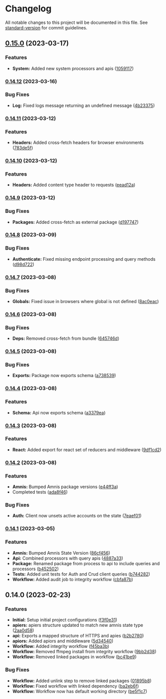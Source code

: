 # Changelog

All notable changes to this project will be documented in this file. See [standard-version](https://github.com/conventional-changelog/standard-version) for commit guidelines.

## [0.15.0](https://github.com/amnis-dev/amnis-api/compare/v0.14.12...v0.15.0) (2023-03-17)


### Features

* **System:** Added new system processors and apis ([1059117](https://github.com/amnis-dev/amnis-api/commit/1059117b3719abe3370dd87b52ae43dff4e25539))

### [0.14.12](https://github.com/amnis-dev/amnis-api/compare/v0.14.11...v0.14.12) (2023-03-16)


### Bug Fixes

* **Log:** Fixed logs message returning an undefined message ([4b23375](https://github.com/amnis-dev/amnis-api/commit/4b233757dd2e33b9869b490c282043aefb4b937a))

### [0.14.11](https://github.com/amnis-dev/amnis-api/compare/v0.14.10...v0.14.11) (2023-03-12)


### Features

* **Headers:** Added cross-fetch headers for browser environments ([783de5f](https://github.com/amnis-dev/amnis-api/commit/783de5f0d7d23f5241561f5919d73e0d964c06b5))

### [0.14.10](https://github.com/amnis-dev/amnis-api/compare/v0.14.9...v0.14.10) (2023-03-12)


### Features

* **Headers:** Added content type header to requests ([eead12a](https://github.com/amnis-dev/amnis-api/commit/eead12a2a53377090ca22e85938ecd981116ad3a))

### [0.14.9](https://github.com/amnis-dev/amnis-api/compare/v0.14.8...v0.14.9) (2023-03-12)


### Bug Fixes

* **Packages:** Added cross-fetch as external package ([d197747](https://github.com/amnis-dev/amnis-api/commit/d197747726130c9e13b0bc15a1df8dd23e51ca76))

### [0.14.8](https://github.com/amnis-dev/amnis-api/compare/v0.14.7...v0.14.8) (2023-03-09)


### Bug Fixes

* **Authenticate:** Fixed missing endpoint processing and query methods ([d98d722](https://github.com/amnis-dev/amnis-api/commit/d98d722c20aa772a429999187d01a4c3a8f15bc2))

### [0.14.7](https://github.com/amnis-dev/amnis-api/compare/v0.14.6...v0.14.7) (2023-03-08)


### Bug Fixes

* **Globals:** Fixed issue in browsers where global is not defined ([8ac0eac](https://github.com/amnis-dev/amnis-api/commit/8ac0eac68ffefe3b898f333724fc765ffb601437))

### [0.14.6](https://github.com/amnis-dev/amnis-api/compare/v0.14.5...v0.14.6) (2023-03-08)


### Bug Fixes

* **Deps:** Removed cross-fetch from bundle ([645746d](https://github.com/amnis-dev/amnis-api/commit/645746dc6e828df4d57d793fb88ea23e9fb8225d))

### [0.14.5](https://github.com/amnis-dev/amnis-api/compare/v0.14.4...v0.14.5) (2023-03-08)


### Bug Fixes

* **Exports:** Package now exports schema ([a738539](https://github.com/amnis-dev/amnis-api/commit/a738539d1146ba57d11c6f6988c2e4df8a46e5e3))

### [0.14.4](https://github.com/amnis-dev/amnis-api/compare/v0.14.3...v0.14.4) (2023-03-08)


### Features

* **Schema:** Api now exports schema ([a3379ea](https://github.com/amnis-dev/amnis-api/commit/a3379ea8f8b059bed982e42a3b226ec6f3e0b610))

### [0.14.3](https://github.com/amnis-dev/amnis-api/compare/v0.14.2...v0.14.3) (2023-03-08)


### Features

* **React:** Added export for react set of reducers and middleware ([9df1cd2](https://github.com/amnis-dev/amnis-api/commit/9df1cd20f7a9e8b5ae89aa6dea609f6a0d143f53))

### [0.14.2](https://github.com/amnis-dev/amnis-api/compare/v0.14.1...v0.14.2) (2023-03-08)


### Features

* **Amnis:** Bumped Amnis package versions ([e44ff3a](https://github.com/amnis-dev/amnis-api/commit/e44ff3a612f1d23e6dffd8f9ac8ea9d6fed24745))
* Completed tests ([ada8f46](https://github.com/amnis-dev/amnis-api/commit/ada8f462b71b97b2e6ce841e28d89f2cea584f6a))


### Bug Fixes

* **Auth:** Client now unsets active accounts on the state ([7eaef01](https://github.com/amnis-dev/amnis-api/commit/7eaef01fbb8ac3b01e03d6bab7c1acc5459712b3))

### [0.14.1](https://github.com/amnis-dev/amnis-api/compare/v0.14.0...v0.14.1) (2023-03-05)


### Features

* **Amnis:** Bumped Amnis State Version ([86cf456](https://github.com/amnis-dev/amnis-api/commit/86cf4566f00c38dcc24554b17353e740ea7367e7))
* **Api:** Combined processors with query apis ([4887a33](https://github.com/amnis-dev/amnis-api/commit/4887a3383bd9dadcca22946922dae2713ce3fa6f))
* **Package:** Renamed package from process to api to include queries and processors ([b452502](https://github.com/amnis-dev/amnis-api/commit/b452502080eb5ee82f71a98aa5d75d8fce86493e))
* **Tests:** Added unit tests for Auth and Crud client queries ([b744282](https://github.com/amnis-dev/amnis-api/commit/b7442823dcd96456eec194ebe8ae8be4c840444f))
* **Workflow:** Added audit job to integrity workflow ([cbfa87b](https://github.com/amnis-dev/amnis-api/commit/cbfa87b0e1b89321dd76e6134d023048ff525f06))

## 0.14.0 (2023-02-23)


### Features

* **Initial:** Setup initial project configurations ([f3f0e31](https://github.com/amnis-dev/amnis-api/commit/f3f0e31308f2af6ffe28f5fbb2a601516b1e64df))
* **apiers:** apiers structure updated to match new amnis state type ([2aa0d58](https://github.com/amnis-dev/amnis-api/commit/2aa0d58555bb556972e202c588ba756ffe063bde))
* **api:** Exports a mapped structure of HTTPS and apies ([b2b2780](https://github.com/amnis-dev/amnis-api/commit/b2b278044102ac74b206e90670f6d9ffad047415))
* **apiors:** Added apiors and middleware ([5d34540](https://github.com/amnis-dev/amnis-api/commit/5d345405a219f6f7a0793f34af7c1cddc77a3497))
* **Workflow:** Added integrity workflow ([f45ba3b](https://github.com/amnis-dev/amnis-api/commit/f45ba3be64c1e4492e6c6cb2dcda39591f8542a6))
* **Workflow:** Removed ffmpeg install from integrity workflow ([9bb2d38](https://github.com/amnis-dev/amnis-api/commit/9bb2d38078d162f91c4d060e72e1d1f87737f9bd))
* **Workflow:** Removed linked packages in workflow ([bc41be9](https://github.com/amnis-dev/amnis-api/commit/bc41be9e579f2d2facb89be106f112a11e0d9d96))


### Bug Fixes

* **Workflow:** Added unlink step to remove linked packages ([01895b8](https://github.com/amnis-dev/amnis-api/commit/01895b84c48433fb708c0892857e110011a3c751))
* **Workflow:** Fixed workflow with linked dependency ([ba2eb6f](https://github.com/amnis-dev/amnis-api/commit/ba2eb6fd07208133323fb4bb7dcdae779b3ac654))
* **Workflow:** Workflow now has default working directory ([be5f1c7](https://github.com/amnis-dev/amnis-api/commit/be5f1c76535013d3b4bcff20275baf37f5e87183))

